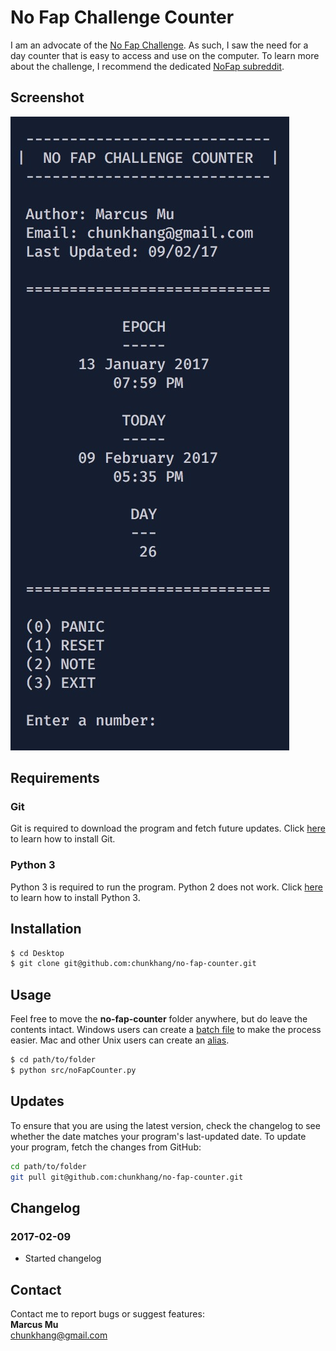 # No Fap Challenge Counter
I am an advocate of the [No Fap Challenge](https://www.nofap.com). As such, I saw the need for a day counter that is easy to access and use on the computer. To learn more about the challenge, I recommend the dedicated [NoFap subreddit](https://www.reddit.com/r/NoFap/).

## Screenshot
![Counter](/img/counter.jpg)

## Requirements
### Git
Git is required to download the program and fetch future updates. Click [here](https://git-scm.com/book/en/v2/Getting-Started-Installing-Git) to learn how to install Git.
### Python 3
Python 3 is required to run the program. Python 2 does not work. Click [here](http://www.diveintopython3.net/installing-python.html) to learn how to install Python 3.

## Installation
```sh
$ cd Desktop
$ git clone git@github.com:chunkhang/no-fap-counter.git
```

## Usage
Feel free to move the **no-fap-counter** folder anywhere, but do leave the contents intact. Windows users can create a [batch file](http://www.makeuseof.com/tag/write-simple-batch-bat-file/) to make the process easier. Mac and other Unix users can create an [alias](http://www.hostingadvice.com/how-to/set-command-aliases-linuxubuntudebian/).
```sh
$ cd path/to/folder
$ python src/noFapCounter.py
```

## Updates
To ensure that you are using the latest version, check the changelog to see whether the date matches your program's last-updated date. To update your program, fetch the changes from GitHub:
```sh
cd path/to/folder
git pull git@github.com:chunkhang/no-fap-counter.git
```

## Changelog
### 2017-02-09
* Started changelog 

## Contact
Contact me to report bugs or suggest features: <br />
**Marcus Mu** <br />
chunkhang@gmail.com
